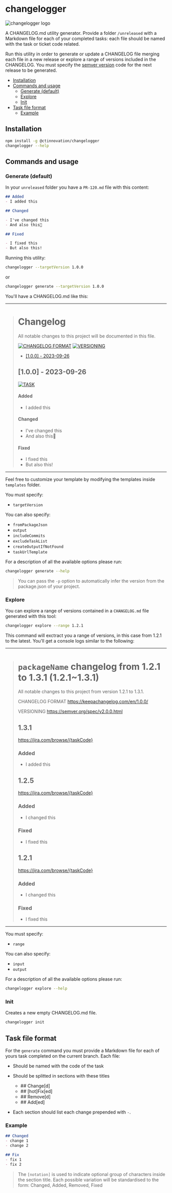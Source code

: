 # changelogger

![changelogger logo](./changelogger.jpeg)

A CHANGELOG.md utility generator. Provide a folder `/unreleased` with a Markdown file for each of your completed tasks: each file should be named with the task or ticket code related.

Run this utility in order to generate or update a CHANGELOG file merging each file in a new release or explore a range of versions included in the CHANGELOG. You must specify the [semver version](https://semver.org/lang/it/) code for the next release to be generated.

- [Installation](#installation)
- [Commands and usage](#commands-and-usage)
  - [Generate (default)](#generate-default)
  - [Explore](#explore)
  - [Init](#init)
- [Task file format](#task-file-format)
  - [Example](#example)

## Installation

```bash
npm install -g @ctinnovation/changelogger
changelogger --help
```

## Commands and usage

### Generate (default)

In your `unreleased` folder you have a `PR-120.md` file with this content:

```markdown
## Added 
- I added this

## Changed

- I've changed this
- And also this

## Fixed

- I fixed this
- But also this!
```

Running this utility:

```bash
changelogger --targetVersion 1.0.0
```

or 

```bash
changelogger generate --targetVersion 1.0.0
```
You'll have a CHANGELOG.md like this:

---
> # Changelog
> 
> All notable changes to this project will be documented in this file.
> 
> [![CHANGELOG FORMAT](https://img.shields.io/badge/Format-keepachangelog-orange.svg)](https://keepachangelog.com/en/1.0.0/)
> [![VERSIONING](https://img.shields.io/badge/Versioning-semver-red.svg)](https://semver.org/spec/v2.0.0.html)
> 
> - [[1.0.0] - 2023-09-26](#100---2021-07-05)
> 
> ## [1.0.0] - 2023-09-26
> 
> [![TASK](https://img.shields.io/badge/TASK-BC%20120-default.svg)](https://jira.com/browse/PR-120)
>
> #### Added
> - I added this
> #### Changed
> 
> - I've changed this
> - And also this
> 
> #### Fixed
> 
> - I fixed this
> - But also this!
---

Feel free to customize your template by modifying the templates inside `templates` folder.

You must specify:
- `targetVersion`

You can also specify:
- `fromPackageJson`
- `output`
- `includeCommits`
- `excludeTaskList`
- `createOutputIfNotFound`
- `taskUrlTemplate`

For a description of all the available options please run:

```bash
changelogger generate --help
```

> You can pass the `-p` option to automatically infer the version from the package.json of your project.

### Explore

You can explore a range of versions contained in a `CHANGELOG.md` file generated with this tool:

```bash
changelogger explore --range 1.2.1
```

This command will exctract you a range of versions, in this case from 1.2.1 to the latest.
You'll get a console logs similar to the following:

---
> # `packageName` changelog from 1.2.1 to 1.3.1 (1.2.1~1.3.1)
> 
>All notable changes to this project from version 1.2.1 to 1.3.1.
>
>CHANGELOG FORMAT https://keepachangelog.com/en/1.0.0/
> 
>VERSIONING https://semver.org/spec/v2.0.0.html
>
>## 1.3.1
>https://jira.com/browse/{taskCode}
>
>### Added
>
>- I added this
>## 1.2.5
>https://jira.com/browse/{taskCode}
>
>### Added
>
>- I changed this
>### Fixed
>- I fixed this
>
>## 1.2.1
>https://jira.com/browse/{taskCode}
>
>### Added
>
>- I changed this
>### Fixed
>- I fixed this
>
---
You must specify:

- `range`

You can also specify:

- `input`
- `output`

For a description of all the available options please run:

```bash
changelogger explore --help
```

### Init

Creates a new empty CHANGELOG.md file. 

```bash
changelogger init
```

## Task file format

For the `generate` command you must provide a Markdown file for each of yours task completed on the current branch. Each file:

- Should be named with the code of the task
- Should be splitted in sections with these titles
  - \## Change[d]
  - \## [hot]Fix[ed]
  - \## Remove[d]
  - \## Add[ed]

- Each section should list each change prepended with `-`.

### Example

```markdown
## Changed
- change 1
- change 2

## Fix
- fix 1
- fix 2
```

> The `[notation]` is used to indicate optional group of characters inside the section title. Each possible variation will be standardised to the form: Changed, Added, Removed, Fixed